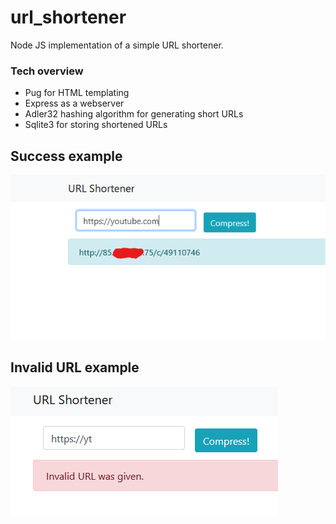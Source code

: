 # url_shortener
 Node JS implementation of a simple URL shortener.

### Tech overview
* Pug for HTML templating
* Express as a webserver
* Adler32 hashing algorithm for generating short URLs
* Sqlite3 for storing shortened URLs

## Success example
![success](https://raw.githubusercontent.com/ThomasSelvig/url_shortener/main/demo.png)

## Invalid URL example
![fail](https://raw.githubusercontent.com/ThomasSelvig/url_shortener/main/demo2.png)
